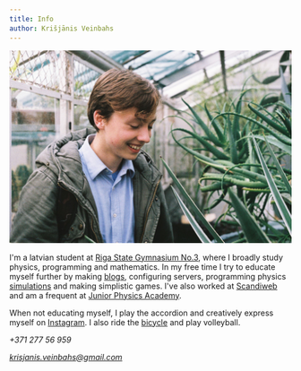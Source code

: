 ```yaml
---
title: Info
author: Krišjānis Veinbahs
---
```


![](images/face.jpg)

I'm a latvian student at [Riga State Gymnasium No.3](http://www.r3g.lv/),
where I broadly study physics, programming and mathematics. In my free
time I try to educate myself further by making [blogs](../), configuring
servers, programming physics [simulations](http://github.com/kshaa/orbitals/)
and making simplistic games. I've also worked at [Scandiweb](http://scandiweb.com/)
and am a frequent at [Junior Physics Academy](http://jfs.lu.lv/).


When not educating myself, I play the accordion and creatively express
myself on [Instagram](http://instagram.com/dope_spicegirls/). I also
ride the [bicycle](http://facebook.com/nightrideriga/) and play
volleyball.

<i class="fa fa-phone" aria-hidden="true">  +371 277 56 959</i>

<i class="fa fa-envelope" aria-hidden="true">  krisjanis.veinbahs@gmail.com</i>
